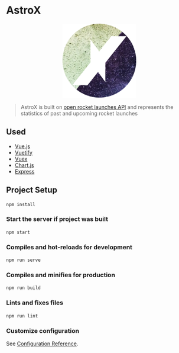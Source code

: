 # AstroX

<p align="center">
  <img src="public/astrox.png" alt="AstroX">
</p>

> AstroX is built on [open rocket launches API](https://launchlibrary.net/docs/1.4.1/api.html) and represents the statistics of past and upcoming rocket launches

## Used

* [Vue.js](https://vuejs.org)
* [Vuetify](https://vuetifyjs.com)
* [Vuex](https://vuex.vuejs.org)
* [Chart.js](https://www.chartjs.org)
* [Express](https://expressjs.com/)

## Project Setup
```
npm install
```

### Start the server if project was built
```
npm start
```

### Compiles and hot-reloads for development
```
npm run serve
```

### Compiles and minifies for production
```
npm run build
```

### Lints and fixes files
```
npm run lint
```

### Customize configuration
See [Configuration Reference](https://cli.vuejs.org/config/).
